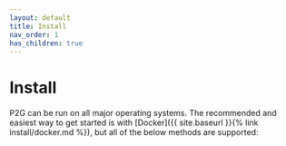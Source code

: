 ```yaml
---
layout: default
title: Install
nav_order: 1
has_children: true
---
```


# Install

P2G can be run on all major operating systems. The recommended and easiest way to get started is with [Docker]({{ site.baseurl }}{% link install/docker.md %}), but all of the below methods are supported: